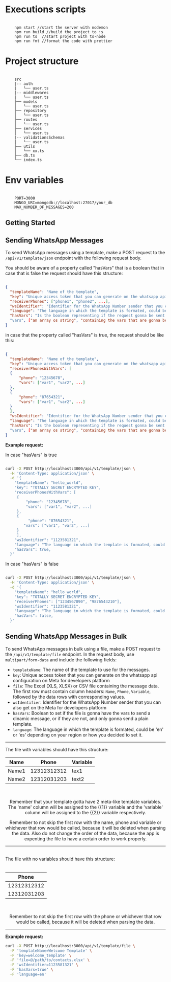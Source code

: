 # Executions scripts

```

    npm start //start the server with nodemon
    npm run build //build the project to js
    npm run ts  //start project with ts-node
    npm run fmt //format the code with prettier

```

# Project structure

```

    src
    |-- auth
    |   └── user.ts
    |-- middlewares
    |   └── user.ts
    ├── models
    │   └── user.ts
    ├── repository
    │   └── user.ts
    ├── routes
    │   └── user.ts
    ├── services
    │   └── user.ts
    |-- validationsSchemas
    |   └── user.ts
    ├── utils
    │   └── xx.ts
    ├── db.ts
    └── index.ts

```

# Env variables

```

    PORT=3000
    MONGO_URI=mongodb://localhost:27017/your_db
    MAX_NUMBER_OF_MESSAGES=200

```

## Getting Started

## Sending WhatsApp Messages

To send WhatsApp messages using a template, make a POST request to the `/api/v1/template/json` endpoint with the following request body.

You should be aware of a property called "hasVars" that is a boolean that in case that is false the request should have this structure:

```json

{
  "templateName": "Name of the template",
  "key": "Unique access token that you can generate on the whatsapp api configuration on Meta for developers platform",
  "receiverPhones": ["phone1", "phone2", ...],
  "wsIdentifier": "Identifier for the WhatsApp Number sender that you can also get on the Meta for developers platform",
  "language": "The language in which the template is formated, could be 'en' or 'es' depending on your region or how you decided to set it.",
  "hasVars": "Is the boolean representing if the request gonna be sent with variables or not, here should be 'false' "
  "vars", ["an array os string", "containing the vars that are gonna be sent with the template"]
}

```

in case that the property called "hasVars" is true, the request should be like this:

```json

{
  "templateName": "Name of the template",
  "key": "Unique access token that you can generate on the whatsapp api configuration on Meta for developers platform",
  "receiverPhonesWithVars": [
  {
      "phone": "12345678",
      "vars": ["var1", "var2", ...]
  },
  {
      "phone": "87654321",
      "vars": ["var1", "var2", ...]
  }
  ],
  "wsIdentifier": "Identifier for the WhatsApp Number sender that you can also get on the Meta for developers platform",
  "language": "The language in which the template is formated, could be 'en' or 'es' depending on your region or how you decided to set it.",
  "hasVars": "Is the boolean representing if the request gonna be sent with variables or not, here should be 'true' "
  "vars", ["an array os string", "containing the vars that are gonna be sent with the template"]
}

```

**Example request:**

In case "hasVars" is true

```bash

curl -X POST http://localhost:3000/api/v1/template/json \
  -H 'Content-Type: application/json' \
  -d '{
    "templateName": "hello_world",
    "key": "TOTALLY SECRET ENCRYPTED KEY",
    "receiverPhonesWithVars": [
     {
         "phone": "12345678",
         "vars": ["var1", "var2", ...]
     },
     {
          "phone": "87654321",
        "vars": ["var1", "var2", ...]
     }
     ],
    "wsIdentifier": "1123581321",
    "language": "The language in which the template is formated, could be 'en' or 'es' depending on your region or how you decided to set it."
    "hasVars": true,
  }'

```

In case "hasVars" is false

```bash

curl -X POST http://localhost:3000/api/v1/template/json \
  -H 'Content-Type: application/json' \
  -d '{
    "templateName": "hello_world",
    "key": "TOTALLY SECRET ENCRYPTED KEY",
    "receiverPhones": ["1234567890", "9876543210"],
    "wsIdentifier": "1123581321",
    "language": "The language in which the template is formated, could be 'en' or 'es' depending on your region or how you decided to set it."
    "hasVars": false,
  }'

```



## Sending WhatsApp Messages in Bulk

To send WhatsApp messages in bulk using a file, make a POST request to the `/api/v1/template/file` endpoint. In the request body, use `multipart/form-data` and include the following fields:

- `templateName`: The name of the template to use for the messages.
- `key`: Unique access token that you can generate on the whatsapp api configuration on Meta for developers platform
- `file`: The Excel (XLS, XLSX) or CSV file containing the message data. The first row must contain column headers: `Name`, `Phone`, `Variable`, followed by the data rows with corresponding values.
- `wsIdentifier`: Identifier for the WhatsApp Number sender that you can also get on the Meta for developers platform
- `hasVars`: Boolean to set if the file is gonna have the vars to send a dinamic message, or if they are not, and only gonna send a plain template.
- `language`: The language in which the template is formated, could be 'en' or 'es' depending on your region or how you decided to set it.


---

The file with variables should have this structure:

<div align="center">

| Name   | Phone         | Variable |
|--------|---------------|----------|
| Name1  | 12312312312   | tex1     |
| Name2  | 12312031203   | text2    |

<br />

Remember that your template gotta have 2 meta-like template variables.
The 'name' column will be assigned to the {{1}} variable and the 'variable' column will be assigned to the {{2}} variable respectively.

Remember to not skip the first row with the name, phone and variable or whichever that row would be called, because it will be deleted when parsing the data. Also do not change the order of the data, because the app is expenting the file to have a certain order to work properly.

</div>



---
<br />
The file with no variables should have this structure:

<div align="center">
<br />

| Phone         |  
|---------------|
| 12312312312   |
| 12312031203   | 

<br />

Remember to not skip the first row with the phone or whichever that row would be called, because it will be deleted when parsing the data.

</div>

---


**Example request:**

```bash
curl -X POST http://localhost:3000/api/v1/template/file \
  -F 'templateName=Welcome Template' \
  -F 'key=welcome_template' \
  -F 'file=@/path/to/contacts.xlsx' \
  -F 'wsIdentifier=1123581321' \
  -F 'hasVars=true' \
  -F 'language=en'
